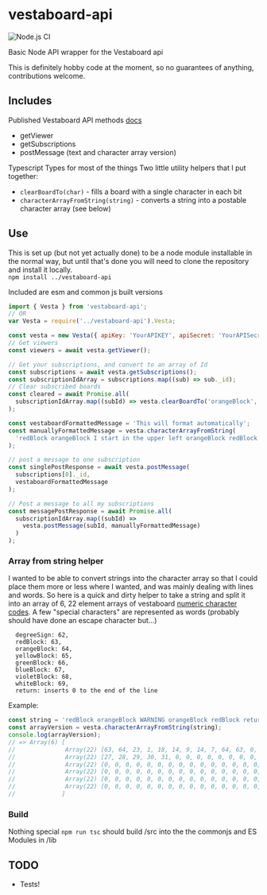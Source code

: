 # vestaboard-api

![Node.js CI](https://github.com/mark-thomas/vestaboard-api/workflows/Node.js%20CI/badge.svg?branch=main)

Basic Node API wrapper for the Vestaboard api

This is definitely hobby code at the moment, so no guarantees of anything, contributions welcome.

## Includes

Published Vestaboard API methods [docs](https://docs.vestaboard.com/methods)

- getViewer
- getSubscriptions
- postMessage (text and character array version)

Typescript Types for most of the things
Two little utility helpers that I put together:

- `clearBoardTo(char)` - fills a board with a single character in each bit
- `characterArrayFromString(string)` - converts a string into a postable character array (see below)

## Use

This is set up (but not yet actually done) to be a node module installable in the normal way,
but until that's done you will need to clone the repository and install it locally.  
`npm install ../vestaboard-api`

Included are esm and common js built versions

```js
import { Vesta } from 'vestaboard-api';
// OR
var Vesta = require('../vestaboard-api').Vesta;

const vesta = new Vesta({ apiKey: 'YourAPIKEY', apiSecret: 'YourAPISecret' });
// Get viewers
const viewers = await vesta.getViewer();

// Get your subscriptions, and convert to an array of Id
const subscriptions = await vesta.getSubscriptions();
const subscriptionIdArray = subscriptions.map((sub) => sub._id);
// Clear subscribed boards
const cleared = await Promise.all(
  subscriptionIdArray.map((subId) => vesta.clearBoardTo('orangeBlock', subId))
);

const vestaboardFormattedMessage = 'This will format automatically';
const manuallyFormattedMessage = vesta.characterArrayFromString(
  'redBlock orangeBlock I start in the upper left orangeBlock redBlock return new line start here'
);

// post a message to one subscription
const singlePostResponse = await vesta.postMessage(
  subscriptions[0]._id,
  vestaboardFormattedMessage
);

// Post a message to all my subscriptions
const messagePostResponse = await Promise.all(
  subscriptionIdArray.map((subId) =>
    vesta.postMessage(subId, manuallyFormattedMessage)
  )
);
```

### Array from string helper

I wanted to be able to convert strings into the character array so that I could place them more or less where I wanted, and was mainly dealing with lines and words. So here is a quick and dirty helper to take a string and split it into an array of 6, 22 element arrays of vestaboard [numeric character codes](https://docs.vestaboard.com/characters). A few "special characters" are represented as words (probably should have done an escape character but...)

```
  degreeSign: 62,
  redBlock: 63,
  orangeBlock: 64,
  yellowBlock: 65,
  greenBlock: 66,
  blueBlock: 67,
  violetBlock: 68,
  whiteBlock: 69,
  return: inserts 0 to the end of the line
```

Example:

```js
const string = 'redBlock orangeBlock WARNING orangeBlock redBlock return 12345';
const arrayVersion = vesta.characterArrayFromString(string);
console.log(arrayVersion);
// => Array(6) [
//              Array(22) [63, 64, 23, 1, 18, 14, 9, 14, 7, 64, 63, 0, 0, 0, 0, 0, 0, 0, 0, 0, 0, 0],
//              Array(22) [27, 28, 29, 30, 31, 0, 0, 0, 0, 0, 0, 0, 0, 0, 0, 0, 0, 0, 0, 0, 0, 0],
//              Array(22) [0, 0, 0, 0, 0, 0, 0, 0, 0, 0, 0, 0, 0, 0, 0, 0, 0, 0, 0, 0, 0, 0],
//              Array(22) [0, 0, 0, 0, 0, 0, 0, 0, 0, 0, 0, 0, 0, 0, 0, 0, 0, 0, 0, 0, 0, 0],
//              Array(22) [0, 0, 0, 0, 0, 0, 0, 0, 0, 0, 0, 0, 0, 0, 0, 0, 0, 0, 0, 0, 0, 0]
//              Array(22) [0, 0, 0, 0, 0, 0, 0, 0, 0, 0, 0, 0, 0, 0, 0, 0, 0, 0, 0, 0, 0, 0],
//             ]
```

### Build

Nothing special `npm run tsc` should build /src into the the commonjs and ES Modules in /lib

## TODO

- Tests!
